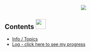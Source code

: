 <p align="center">
<img src="https://thumbs.gfycat.com/CostlyQualifiedIsabellineshrike-size_restricted.gif" border="0">
</p>
 
## Contents <img src = "https://c.tenor.com/RkILblKtLTEAAAAd/ms-wake-up.gif" width = 32px> </h2>
* [Info / Topics](README.md)
* [Log - click here to see my progress](log.md)





